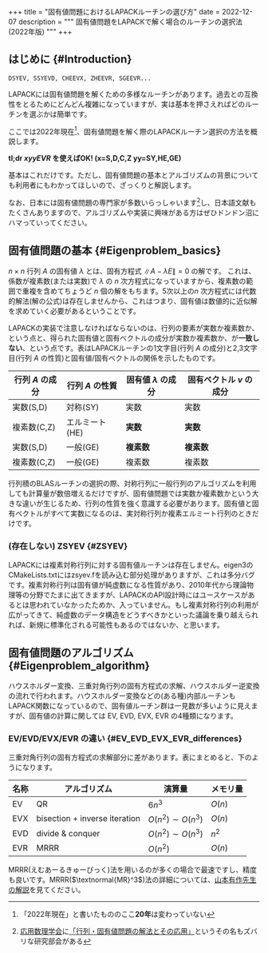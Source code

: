 +++
title = "固有値問題におけるLAPACKルーチンの選び方"
date = 2022-12-07
description = """
固有値問題をLAPACKで解く場合のルーチンの選択法(2022年版)
"""
+++

## はじめに {#Introduction}

```FORTRAN
DSYEV, SSYEVD, CHEEVX, ZHEEVR, SGEEVR...
```

LAPACKには固有値問題を解くための多様なルーチンがあります。過去との互換性をとるためにどんどん複雑になっていますが、実は基本を押さえればどのルーチンを選ぶかは簡単です。

ここでは2022年現在[^1]、固有値問題を解く際のLAPACKルーチン選択の方法を概説します。

**tl;dr ***xyyEVR*** を使えばOK! (x=S,D,C,Z yy=SY,HE,GE)**

基本はこれだけです。ただし、固有値問題の基本とアルゴリズムの背景についても利用者にもわかってほしいので、ざっくりと解説します。

なお、日本には固有値問題の専門家が多数いらっしゃいます[^2]し、日本語文献もたくさんありますので、アルゴリズムや実装に興味がある方はぜひドンドン沼にハマっていってください。

[^1]: 「2022年現在」と書いたもののここ**20年**は変わっていない

[^2]: [応用数理学会](https://jsiam.org/)に[「行列・固有値問題の解法とその応用」](https://na.cs.tsukuba.ac.jp/mepa/)というその名もズバリな研究部会がある

## 固有値問題の基本 {#Eigenproblem_basics}

$n \times n$ 行列 $A$ の固有値 $\lambda$ とは、固有方程式 $\| A - \lambda E \| = 0$ の解です。
これは、係数が複素数(または実数)で $\lambda$ の $n$ 次方程式になっていますから、複素数の範囲で重複を含めてちょうど $n$ 個の解をもちます。5次以上の$n$ 次方程式には代数的解法(解の公式)は存在しませんから、これはつまり、固有値は数値的に近似解を求めていく必要があるということです。

LAPACKの実装で注意しなければならないのは、行列の要素が実数か複素数か、という点と、得られた固有値と固有ベクトルの成分が実数か複素数か、が**一致しない**、という点です。表はLAPACKルーチンの1文字目(行列 $A$ の成分)と2,3文字目(行列 $A$ の性質)と固有値/固有ベクトルの関係を示したものです。

| 行列 $A$ の成分 | 行列 $A$ の性質 | 固有値 $\lambda$ の成分 | 固有ベクトル $v$ の成分 |
| ----------- | -------------- | ------ | ------ |
| 実数(S,D)   | 対称(SY)       | 実数   | 実数   |
| 複素数(C,Z) | エルミート(HE) | **実数** | **実数**   |
| 実数(S,D)   | 一般(GE)       | **複素数** | **複素数** |
| 複素数(C,Z) | 一般(GE)       | 複素数 | 複素数 |

行列積のBLASルーチンの選択の際、対称行列に一般行列のアルゴリズムを利用しても計算量が数倍増えるだけですが、固有値問題では実数か複素数かという大きな違いが生じるため、行列の性質を強く意識する必要があります。固有値と固有ベクトルがすべて実数になるのは、実対称行列か複素エルミート行列のときだけです。

### (存在しない) ZSYEV {#ZSYEV}

LAPACKには複素対称行列に対する固有値ルーチンは存在しません。eigen3のCMakeLists.txtにはzsyev.fを読み込む部分処理がありますが、これは多分バグです。複素対称行列は固有値が純虚数になる性質があり、2010年代から理論物理等の分野でたまに出てきますが、LAPACKのAPI設計時にはユースケースがあるとは思われていなかったためか、入っていません。もし複素対称行列の利用が広がってきて、純虚数のデータ構造をどうすべきかといった議論を乗り越えられれば、新規に標準化される可能性もあるのではないか、と思います。

## 固有値問題のアルゴリズム {#Eigenproblem_algorithm}

ハウスホルダー変換、三重対角行列の固有方程式の求解、ハウスホルダー逆変換の流れで行われます。ハウスホルダー変換などの(ある種)内部ルーチンもLAPACK関数になっているので、固有値ルーチン群は一見数が多いように見えますが、固有値の計算に関しては EV, EVD, EVX, EVR の4種類になります。

### EV/EVD/EVX/EVR の違い {#EV_EVD_EVX_EVR_differences}

三重対角行列の固有方程式の求解部分に差があります。表にまとめると、下のようになります。

| 名称 | アルゴリズム | 演算量 | メモリ量 |
| ---- | ------------ | ------ | -------- |
| EV   | QR           | $6n^3$ | $O(n)$   |
| EVX  | bisection + inverse iteration | $O(n^2) \sim O(n^3)$ | $O(n)$ |
| EVD  | divide & conquer | $O(n^2) \sim O(n^3)$ | $n^2$ |
| EVR  | MRRR         | $O(n^2)$ | $O(n)$ |

MRRR(えむあーるきゅーびっく)法を用いるのが多くの場合で最速ですし、精度も良いです。MRRR($\textnormal{MR}^3$)法の詳細については、[山本有作先生の解説](https://doi.org/10.11540/jsiamt.15.2_181)を見てください。
